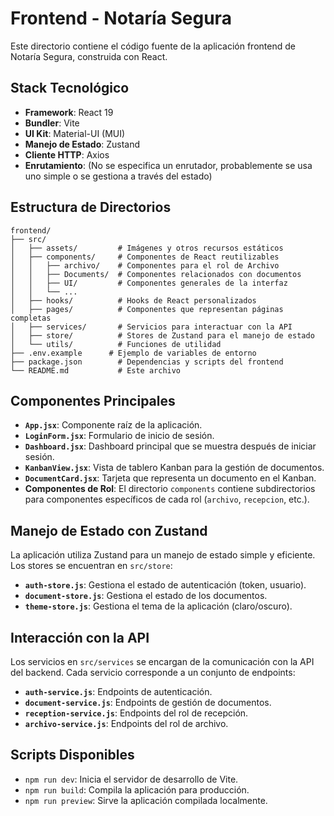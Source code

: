 # Frontend - Notaría Segura

Este directorio contiene el código fuente de la aplicación frontend de Notaría Segura, construida con React.

## Stack Tecnológico

- **Framework**: React 19
- **Bundler**: Vite
- **UI Kit**: Material-UI (MUI)
- **Manejo de Estado**: Zustand
- **Cliente HTTP**: Axios
- **Enrutamiento**: (No se especifica un enrutador, probablemente se usa uno simple o se gestiona a través del estado)

## Estructura de Directorios

```
frontend/
├── src/
│   ├── assets/         # Imágenes y otros recursos estáticos
│   ├── components/     # Componentes de React reutilizables
│   │   ├── archivo/    # Componentes para el rol de Archivo
│   │   ├── Documents/  # Componentes relacionados con documentos
│   │   ├── UI/         # Componentes generales de la interfaz
│   │   └── ...
│   ├── hooks/          # Hooks de React personalizados
│   ├── pages/          # Componentes que representan páginas completas
│   ├── services/       # Servicios para interactuar con la API
│   ├── store/          # Stores de Zustand para el manejo de estado
│   └── utils/          # Funciones de utilidad
├── .env.example      # Ejemplo de variables de entorno
├── package.json        # Dependencias y scripts del frontend
└── README.md           # Este archivo
```

## Componentes Principales

- **`App.jsx`**: Componente raíz de la aplicación.
- **`LoginForm.jsx`**: Formulario de inicio de sesión.
- **`Dashboard.jsx`**: Dashboard principal que se muestra después de iniciar sesión.
- **`KanbanView.jsx`**: Vista de tablero Kanban para la gestión de documentos.
- **`DocumentCard.jsx`**: Tarjeta que representa un documento en el Kanban.
- **Componentes de Rol**: El directorio `components` contiene subdirectorios para componentes específicos de cada rol (`archivo`, `recepcion`, etc.).

## Manejo de Estado con Zustand

La aplicación utiliza Zustand para un manejo de estado simple y eficiente. Los stores se encuentran en `src/store`:

- **`auth-store.js`**: Gestiona el estado de autenticación (token, usuario).
- **`document-store.js`**: Gestiona el estado de los documentos.
- **`theme-store.js`**: Gestiona el tema de la aplicación (claro/oscuro).

## Interacción con la API

Los servicios en `src/services` se encargan de la comunicación con la API del backend. Cada servicio corresponde a un conjunto de endpoints:

- **`auth-service.js`**: Endpoints de autenticación.
- **`document-service.js`**: Endpoints de gestión de documentos.
- **`reception-service.js`**: Endpoints del rol de recepción.
- **`archivo-service.js`**: Endpoints del rol de archivo.

## Scripts Disponibles

- `npm run dev`: Inicia el servidor de desarrollo de Vite.
- `npm run build`: Compila la aplicación para producción.
- `npm run preview`: Sirve la aplicación compilada localmente.